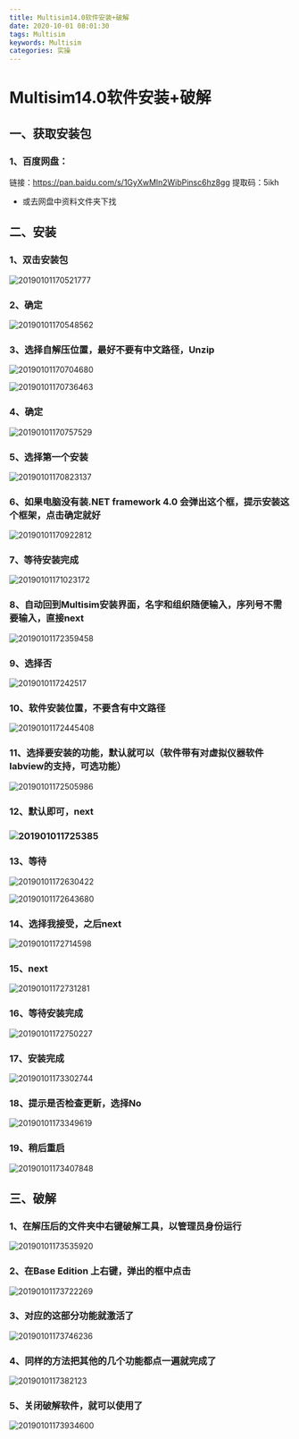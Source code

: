```yaml
---
title: Multisim14.0软件安装+破解
date: 2020-10-01 08:01:30
tags: Multisim
keywords: Multisim
categories: 实操
---
```




# Multisim14.0软件安装+破解

## 一、获取安装包

### 1、百度网盘：

链接：https://pan.baidu.com/s/1GyXwMln2WibPinsc6hz8gg
 提取码：5ikh

* 或去网盘中资料文件夹下找

## 二、安装

### 1、双击安装包

![20190101170521777](https://lalalademaxiya01.oss-cn-beijing.aliyuncs.com/img20200701162319.png)

### 2、确定

![20190101170548562](https://lalalademaxiya01.oss-cn-beijing.aliyuncs.com/img20200701162424.png)

### 3、选择自解压位置，最好不要有中文路径，Unzip

![20190101170704680](https://lalalademaxiya01.oss-cn-beijing.aliyuncs.com/img20200701162434.png)



![20190101170736463](https://lalalademaxiya01.oss-cn-beijing.aliyuncs.com/img20200701162441.png)

### 4、确定

![20190101170757529](https://lalalademaxiya01.oss-cn-beijing.aliyuncs.com/img20200701162458.png)

### 5、选择第一个安装

![20190101170823137](https://lalalademaxiya01.oss-cn-beijing.aliyuncs.com/img20200701162527.png)

### 6、如果电脑没有装.NET framework 4.0 会弹出这个框，提示安装这个框架，点击确定就好



![20190101170922812](https://lalalademaxiya01.oss-cn-beijing.aliyuncs.com/img20200701162541.png)

### 7、等待安装完成

![20190101171023172](https://lalalademaxiya01.oss-cn-beijing.aliyuncs.com/img20200701162600.png)

### 8、自动回到Multisim安装界面，名字和组织随便输入，序列号不需要输入，直接next

![20190101172359458](https://lalalademaxiya01.oss-cn-beijing.aliyuncs.com/img20200701162611.png)

### 9、选择否

![2019010117242517](https://lalalademaxiya01.oss-cn-beijing.aliyuncs.com/img20200701162619.png)

### 10、软件安装位置，不要含有中文路径

![20190101172445408](https://lalalademaxiya01.oss-cn-beijing.aliyuncs.com/img20200701162641.png)

### 11、选择要安装的功能，默认就可以（软件带有对虚拟仪器软件labview的支持，可选功能）

![20190101172505986](https://lalalademaxiya01.oss-cn-beijing.aliyuncs.com/img20200701162703.png)

### 12、默认即可，next

### ![201901011725385](https://lalalademaxiya01.oss-cn-beijing.aliyuncs.com/img20200701162718.png)

### 13、等待

![20190101172630422](https://lalalademaxiya01.oss-cn-beijing.aliyuncs.com/img20200701162730.png)

![20190101172643680](https://lalalademaxiya01.oss-cn-beijing.aliyuncs.com/img20200701162746.png)

### 14、选择我接受，之后next

![20190101172714598](https://lalalademaxiya01.oss-cn-beijing.aliyuncs.com/img20200701162757.png)

### 15、next

![20190101172731281](https://lalalademaxiya01.oss-cn-beijing.aliyuncs.com/img20200701162810.png)

### 16、等待安装完成

![20190101172750227](https://lalalademaxiya01.oss-cn-beijing.aliyuncs.com/img20200701162821.png)

### 17、安装完成

![20190101173302744](https://lalalademaxiya01.oss-cn-beijing.aliyuncs.com/img20200701162831.png)

### 18、提示是否检查更新，选择No

![20190101173349619](https://lalalademaxiya01.oss-cn-beijing.aliyuncs.com/img20200701162845.png)

### 19、稍后重启

![20190101173407848](https://lalalademaxiya01.oss-cn-beijing.aliyuncs.com/img20200701162915.png)

## 三、破解

### 1、在解压后的文件夹中右键破解工具，以管理员身份运行

![20190101173535920](https://lalalademaxiya01.oss-cn-beijing.aliyuncs.com/img20200701162942.png)

### 2、在Base Edition 上右键，弹出的框中点击

![20190101173722269](https://lalalademaxiya01.oss-cn-beijing.aliyuncs.com/img20200701162954.png)

### 3、对应的这部分功能就激活了

![20190101173746236](https://lalalademaxiya01.oss-cn-beijing.aliyuncs.com/img20200701163104.png)

### 4、同样的方法把其他的几个功能都点一遍就完成了



![2019010117382123](https://lalalademaxiya01.oss-cn-beijing.aliyuncs.com/img20200701163118.png)



### 5、关闭破解软件，就可以使用了



![20190101173934600](https://lalalademaxiya01.oss-cn-beijing.aliyuncs.com/img20200701163130.png)